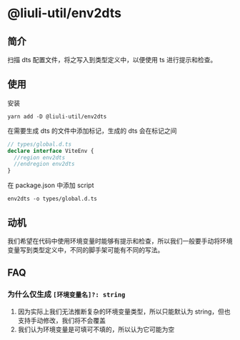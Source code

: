 # @liuli-util/env2dts

## 简介

扫描 dts 配置文件，将之写入到类型定义中，以便使用 ts 进行提示和检查。

## 使用

安装

```shell
yarn add -D @liuli-util/env2dts
```

在需要生成 dts 的文件中添加标记，生成的 dts 会在标记之间

```ts
// types/global.d.ts
declare interface ViteEnv {
  //region env2dts
  //endregion env2dts
}
```

在 package.json 中添加 script

```shell
env2dts -o types/global.d.ts
```

## 动机

我们希望在代码中使用环境变量时能够有提示和检查，所以我们一般要手动将环境变量写到类型定义中，不同的脚手架可能有不同的写法。

## FAQ

### 为什么仅生成 `[环境变量名]?: string`

1. 因为实际上我们无法推断复杂的环境变量类型，所以只能默认为 string，但也支持手动修改，我们将不会覆盖
2. 我们认为环境变量是可填可不填的，所以认为它可能为空
